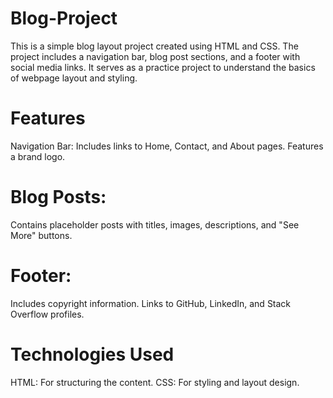 # Blog-Project
This is a simple blog layout project created using HTML and CSS. The project includes a navigation bar, blog post sections, and a footer with social media links. It serves as a practice project to understand the basics of webpage layout and styling.

# Features
Navigation Bar:
Includes links to Home, Contact, and About pages.
Features a brand logo.
# Blog Posts:
Contains placeholder posts with titles, images, descriptions, and "See More" buttons.
# Footer:
Includes copyright information.
Links to GitHub, LinkedIn, and Stack Overflow profiles.
# Technologies Used
HTML: For structuring the content.
CSS: For styling and layout design.
